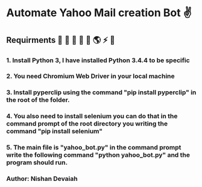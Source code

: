 # Automate Yahoo Mail creation Bot :v:

## Requirments :hibiscus: :rainbow: :doughnut: :cactus: :cherry_blossom: :earth_americas: :zap: :jack_o_lantern:

### 1. Install Python 3, I have installed Python 3.4.4 to be specific
### 2. You need Chromium Web Driver in your local machine
### 3. Install pyperclip using the command "pip install pyperclip" in the root of the folder.
### 4. You also need to install selenium you can do that in the command prompt of the root directory you writing the command "pip install selenium"
### 5. The main file is "yahoo_bot.py" in the command prompt write the following command "python yahoo_bot.py" and the program should run.

### Author: Nishan Devaiah

